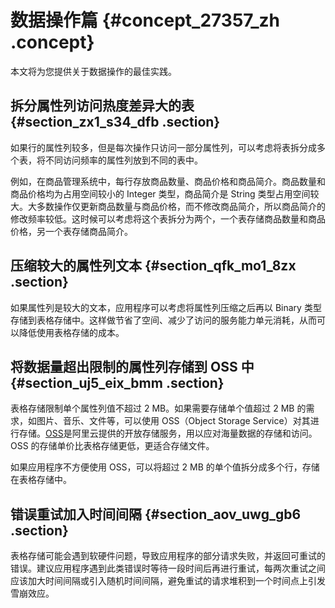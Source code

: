 # 数据操作篇 {#concept_27357_zh .concept}

本文将为您提供关于数据操作的最佳实践。

## 拆分属性列访问热度差异大的表 {#section_zx1_s34_dfb .section}

如果行的属性列较多，但是每次操作只访问一部分属性列，可以考虑将表拆分成多个表，将不同访问频率的属性列放到不同的表中。

例如，在商品管理系统中，每行存放商品数量、商品价格和商品简介。商品数量和商品价格均为占用空间较小的 Integer 类型，商品简介是 String 类型占用空间较大。大多数操作仅更新商品数量与商品价格，而不修改商品简介，所以商品简介的修改频率较低。这时候可以考虑将这个表拆分为两个，一个表存储商品数量和商品价格，另一个表存储商品简介。

## 压缩较大的属性列文本 {#section_qfk_mo1_8zx .section}

如果属性列是较大的文本，应用程序可以考虑将属性列压缩之后再以 Binary 类型存储到表格存储中。这样做节省了空间、减少了访问的服务能力单元消耗，从而可以降低使用表格存储的成本。

## 将数据量超出限制的属性列存储到 OSS 中 {#section_uj5_eix_bmm .section}

表格存储限制单个属性列值不超过 2 MB。如果需要存储单个值超过 2 MB 的需求，如图片、音乐、文件等，可以使用 OSS（Object Storage Service）对其进行存储。[OSS](https://www.aliyun.com/product/oss)是阿里云提供的开放存储服务，用以应对海量数据的存储和访问。OSS 的存储单价比表格存储更低，更适合存储文件。

如果应用程序不方便使用 OSS，可以将超过 2 MB 的单个值拆分成多个行，存储在表格存储中。

## 错误重试加入时间间隔 {#section_aov_uwg_gb6 .section}

表格存储可能会遇到软硬件问题，导致应用程序的部分请求失败，并返回可重试的错误。建议应用程序遇到此类错误时等待一段时间后再进行重试，每两次重试之间应该加大时间间隔或引入随机时间间隔，避免重试的请求堆积到一个时间点上引发雪崩效应。

